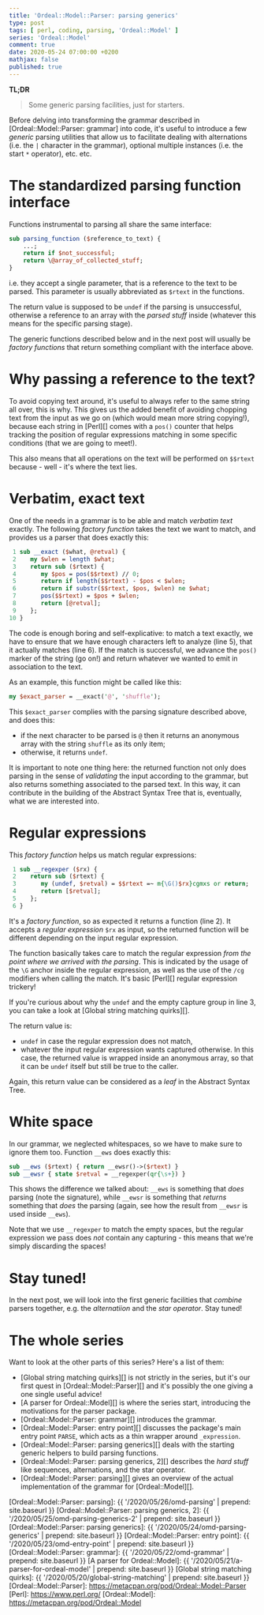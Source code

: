 ```yaml
---
title: 'Ordeal::Model::Parser: parsing generics'
type: post
tags: [ perl, coding, parsing, 'Ordeal::Model' ]
series: 'Ordeal::Model'
comment: true
date: 2020-05-24 07:00:00 +0200
mathjax: false
published: true
---
```


**TL;DR**

> Some generic parsing facilities, just for starters.

Before delving into transforming the grammar described in
[Ordeal::Model::Parser: grammar] into code, it's useful to introduce a
few *generic* parsing utilities that allow us to facilitate dealing with
alternations (i.e. the `|` character in the grammar), optional multiple
instances (i.e. the start `*` operator), etc. etc.

# The standardized parsing function interface

Functions instrumental to parsing all share the same interface:

```perl
sub parsing_function ($reference_to_text) {
    ...;
    return if $not_successful;
    return \@array_of_collected_stuff;
}
```

i.e. they accept a single parameter, that is a reference to the text to
be parsed. This parameter is usually abbreviated as `$rtext` in the
functions.

The return value is supposed to be `undef` if the parsing is
unsuccessful, otherwise a reference to an array with the *parsed stuff*
inside (whatever this means for the specific parsing stage).

The generic functions described below and in the next post will usually
be *factory functions* that return something compliant with the
interface above.

# Why passing a reference to the text?

To avoid copying text around, it's useful to always refer to the same
string all over, this is why. This gives us the added benefit of
avoiding chopping text from the input as we go on (which would mean more
string copying!), because each string in [Perl][] comes with a `pos()`
counter that helps tracking the position of regular expressions matching
in some specific conditions (that we are going to meet!).

This also means that all operations on the text will be performed on
`$$rtext` because - well - it's where the text lies.

# Verbatim, exact text

One of the needs in a grammar is to be able and match *verbatim text*
exactly. The following *factory function* takes the text we want to
match, and provides us a parser that does exactly this:

```perl
 1 sub __exact ($what, @retval) {
 2    my $wlen = length $what;
 3    return sub ($rtext) {
 4       my $pos = pos($$rtext) // 0;
 5       return if length($$rtext) - $pos < $wlen;
 6       return if substr($$rtext, $pos, $wlen) ne $what;
 7       pos($$rtext) = $pos + $wlen;
 8       return [@retval];
 9    };
10 }
```

The code is enough boring and self-explicative: to match a text exactly,
we have to ensure that we have enough characters left to analyze (line
5), that it actually matches (line 6). If the match is successful, we
advance the `pos()` marker of the string (go on!) and return whatever we
wanted to emit in association to the text.

As an example, this function might be called like this:

```perl
my $exact_parser = __exact('@', 'shuffle');
```

This `$exact_parser` complies with the parsing signature described
above, and does this:

- if the next character to be parsed is `@` then it returns an anonymous
  array with the string `shuffle` as its only item;
- otherwise, it returns `undef`.

It is important to note one thing here: the returned function not only
does parsing in the sense of *validating* the input according to the
grammar, but also returns something associated to the parsed text. In
this way, it can contribute in the building of the Abstract Syntax Tree
that is, eventually, what we are interested into.


# Regular expressions

This *factory function* helps us match regular expressions:

```perl
 1 sub __regexper ($rx) {
 2    return sub ($rtext) {
 3       my (undef, $retval) = $$rtext =~ m{\G()$rx}cgmxs or return;
 4       return [$retval];
 5    };
 6 }
```

It's a *factory function*, so as expected it returns a function (line
2). It accepts a *regular expression* `$rx` as input, so the returned
function will be different depending on the input regular expression.

The function basically takes care to match the regular expression *from
the point where we arrived with the parsing*. This is indicated by the
usage of the `\G` anchor inside the regular expression, as well as the
use of the `/cg` modifiers when calling the match. It's basic [Perl][]
regular expression trickery!

If you're curious about why the `undef` and the empty capture group in
line 3, you can take a look at [Global string matching quirks][].

The return value is:

- `undef` in case the regular expression does not match,
- whatever the input regular expression wants captured otherwise. In
  this case, the returned value is wrapped inside an anonymous array, so
  that it can be `undef` itself but still be true to the caller.

Again, this return value can be considered as a *leaf* in the Abstract
Syntax Tree.

# White space

In our grammar, we neglected whitespaces, so we have to make sure to
ignore them too. Function `__ews` does exactly this:

```perl
sub __ews ($rtext) { return __ewsr()->($rtext) }
sub __ewsr { state $retval = __regexper(qr{\s+}) }
```

This shows the difference we talked about: `__ews` is something that
*does* parsing (note the signature), while `__ewsr` is something that
*returns* something that *does* the parsing (again, see how the result
from `__ewsr` is used inside `__ews`).

Note that we use `__regexper` to match the empty spaces, but the regular
expression we pass does *not* contain any capturing - this means that
we're simply discarding the spaces!


# Stay tuned!

In the next post, we will look into the first generic facilities that
*combine* parsers together, e.g. the *alternatiion* and the *star
operator*. Stay tuned!


# The whole series

Want to look at the other parts of this series? Here's a list of them:

- [Global string matching quirks][] is not strictly in the series, but
  it's our first quest in [Ordeal::Model::Parser][] and it's possibly
  the one giving a one single useful advice!
- [A parser for Ordeal::Model][] is where the series start, introducing
  the motivations for the parser package.
- [Ordeal::Model::Parser: grammar][] introduces the grammar.
- [Ordeal::Model::Parser: entry point][] discusses the package's main
  entry point `PARSE`, which acts as a thin wrapper around
  `_expression`.
- [Ordeal::Model::Parser: parsing generics][] deals with the starting
  generic helpers to build parsing functions.
- [Ordeal::Model::Parser: parsing generics, 2][] describes the *hard
  stuff* like sequences, alternations, and the star operator.
- [Ordeal::Model::Parser: parsing][] gives an overview of the actual
  implementation of the grammar for [Ordeal::Model][].

[Ordeal::Model::Parser: parsing]: {{ '/2020/05/26/omd-parsing' | prepend: site.baseurl }}
[Ordeal::Model::Parser: parsing generics, 2]: {{ '/2020/05/25/omd-parsing-generics-2' | prepend: site.baseurl }}
[Ordeal::Model::Parser: parsing generics]: {{ '/2020/05/24/omd-parsing-generics' | prepend: site.baseurl }}
[Ordeal::Model::Parser: entry point]: {{ '/2020/05/23/omd-entry-point' | prepend: site.baseurl }}
[Ordeal::Model::Parser: grammar]: {{ '/2020/05/22/omd-grammar' | prepend: site.baseurl }}
[A parser for Ordeal::Model]: {{ '/2020/05/21/a-parser-for-ordeal-model' | prepend: site.baseurl }}
[Global string matching quirks]: {{ '/2020/05/20/global-string-matching' | prepend: site.baseurl }}
[Ordeal::Model::Parser]: https://metacpan.org/pod/Ordeal::Model::Parser
[Perl]: https://www.perl.org/
[Ordeal::Model]: https://metacpan.org/pod/Ordeal::Model

